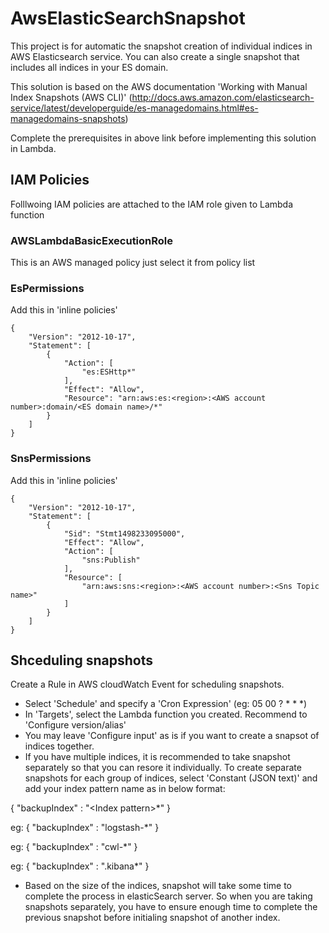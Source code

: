 # AwsElasticSearchSnapshot
This project is for automatic the snapshot creation of individual indices in AWS Elasticsearch service. 
You can also create a single snapshot that includes all indices in your ES domain.

This solution is based on the AWS documentation 'Working with Manual Index Snapshots (AWS CLI)' (http://docs.aws.amazon.com/elasticsearch-service/latest/developerguide/es-managedomains.html#es-managedomains-snapshots)

Complete the prerequisites in above link before implementing this solution in Lambda.


## IAM Policies
Folllwoing IAM policies are attached to the IAM role given to Lambda function

### AWSLambdaBasicExecutionRole
This is an AWS managed policy just select it from policy list

### EsPermissions
Add this in 'inline policies'
```
{
    "Version": "2012-10-17",
    "Statement": [
        {
            "Action": [
                "es:ESHttp*"
            ],
            "Effect": "Allow",
            "Resource": "arn:aws:es:<region>:<AWS account number>:domain/<ES domain name>/*"
        }
    ]
}
```
### SnsPermissions
Add this in 'inline policies'
```
{
    "Version": "2012-10-17",
    "Statement": [
        {
            "Sid": "Stmt1498233095000",
            "Effect": "Allow",
            "Action": [
                "sns:Publish"
            ],
            "Resource": [
                "arn:aws:sns:<region>:<AWS account number>:<Sns Topic name>"
            ]
        }
    ]
}
```
## Shceduling snapshots
Create a Rule in AWS cloudWatch Event for scheduling snapshots. 
* Select 'Schedule' and specify a 'Cron Expression' (eg: 05 00 ? * * *)
* In 'Targets', select the Lambda function you created. Recommend to 'Configure version/alias'
* You may leave 'Configure input' as is if you want to create a snapsot of indices together.
* If you have multiple indices, it is recommended to take snapshot separately so that you can resore it individually. To create separate snapshots for each group of indices, select 'Constant (JSON text)' and add your index pattern name as in below format:

{ "backupIndex" : "\<Index pattern\>*" }

eg: { "backupIndex" : "logstash-*" }

eg: { "backupIndex" : "cwl-*" }

eg: { "backupIndex" : ".kibana*" }

* Based on the size of the indices, snapshot will take some time to complete the process in elasticSearch server. So when you are taking snapshots separately, you have to ensure enough time to complete the previous snapshot before initialing snapshot of another index.

